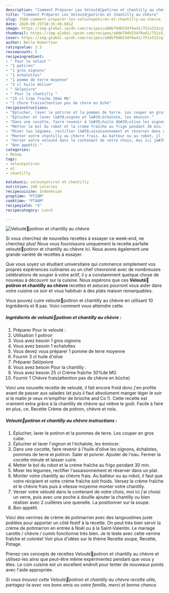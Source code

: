 ```yaml
---
description: "Comment Préparer Les Velouté🎃potiron et chantilly au chèvre"
title: "Comment Préparer Les Velouté🎃potiron et chantilly au chèvre"
slug: 3568-comment-preparer-les-veloutepotiron-et-chantilly-au-chevre
date: 2020-09-25T10:35:49.681Z
image: https://img-global.cpcdn.com/recipes/a80b79db534f0ad1/751x532cq70/veloute🎃potiron-et-chantilly-au-chevre-photo-principale-de-la-recette.jpg
thumbnail: https://img-global.cpcdn.com/recipes/a80b79db534f0ad1/751x532cq70/veloute🎃potiron-et-chantilly-au-chevre-photo-principale-de-la-recette.jpg
cover: https://img-global.cpcdn.com/recipes/a80b79db534f0ad1/751x532cq70/veloute🎃potiron-et-chantilly-au-chevre-photo-principale-de-la-recette.jpg
author: Nelle Robertson
ratingvalue: 3.3
reviewcount: 5
recipeingredient:
- " Pour le velout "
- "1 potiron"
- "1 gros oignons"
- "1 echalottes"
- "1 pomme de terre moyenne"
- "3 cl huile dolive"
- " Selpoivre"
- " Pour la chantilly "
- "25 cl Crme frache 30de MG"
- "1 Chvre fraisattention pas de chvre en bche"
recipeinstructions:
- "Éplucher, laver le potiron et la pommes de terre. Les couper en gros cube."
- "Éplucher et laver l&#39;oignon et l&#39;échalote, les émincer."
- "Dans une cocotte, faire revenir à l&#39;huile d&#39;olive les oignons, échalotes, pommes de terre et potiron. Saler et poivrer. Ajouter de l&#39;eau. Fermer la cocotte minute et laisser cuire."
- "Metter le bol du robot et la crème fraîche au frigo pendant 30 min."
- "Mixer les légumes, rectifier l&#39;assaisonnement et réserver dans un plat."
- "Monter votre chantilly au chèvre frais. Au batteur ou au robot, il faut que votre récipient et votre crème fraîche soit froids. Versez la crème fraîche et le chèvre frais puis à vitesse moyenne monter votre chantilly."
- "Verser votre velouté dans le contenant de votre choix, moi ici j&#39;ai choisi un verre, puis avec une poche à douille ajouter la chantilly ou bien réaliser avec 2 cuillères une quenelle. La positionner sur la soupe."
- "Bon appétit."
categories:
- Resep
tags:
- veloutpotiron
- et
- chantilly

katakunci: veloutpotiron et chantilly 
nutrition: 240 calories
recipecuisine: Indonesian
preptime: "PT29M"
cooktime: "PT46M"
recipeyield: "4"
recipecategory: Lunch

---
```



![Velouté🎃potiron et chantilly au chèvre](https://img-global.cpcdn.com/recipes/a80b79db534f0ad1/751x532cq70/veloute🎃potiron-et-chantilly-au-chevre-photo-principale-de-la-recette.jpg)

Si vous cherchez de nouvelles recettes à essayer ce week-end, ne cherchez plus! Nous vous fournissons uniquement la recette parfaite velouté🎃potiron et chantilly au chèvre ici. Nous avons également une grande variété de recettes à essayer.

Que vous soyez un étudiant universitaire qui commence simplement vos propres expériences culinaires ou un chef chevronné avec de nombreuses célébrations de souper à votre actif, il y a constamment quelque chose de nouveau à découvrir sur la cuisine. Nous espérons que ces <strong> Velouté🎃potiron et chantilly au chèvre </strong> recettes et astuces pourront vous aider dans votre cuisine ce soir et vous habituer à des plats maison remarquables.

<!--inarticleads1-->

Vous pouvez cuire velouté🎃potiron et chantilly au chèvre en utilisant 10 Ingrédients et 8 pas. Voici comment vous atteindre cette.

##### Ingrédients de velouté🎃potiron et chantilly au chèvre :

1. Préparer  Pour le velouté :
1. Utilisation 1 potiron
1. Vous avez besoin 1 gros oignons
1. Vous avez besoin 1 echalottes
1. Vous devez vous préparer 1 pomme de terre moyenne
1. Fournir 3 cl huile d&#39;olive
1. Préparer  Sel/poivre
1. Vous avez besoin  Pour la chantilly :
1. Vous avez besoin 25 cl Crème fraîche 30%de MG
1. Fournir 1 Chèvre frais(attention pas de chèvre en bûche)


Voici une nouvelle recette de velouté, il fait encore froid donc j&#39;en profite avant de passer aux salades (et puis il faut absolument manger léger le soir si le matin je veux m&#39;empifrer de brioche and Co !). Cette recette est vraiment extra grâce à la chantilly de chèvre qui relève le goût. Facile à faire en plus, ce. Recette Crème de potiron, chèvre et noix. 

<!--inarticleads2-->

##### Velouté🎃potiron et chantilly au chèvre instructions :

1. Éplucher, laver le potiron et la pommes de terre. Les couper en gros cube.
1. Éplucher et laver l&#39;oignon et l&#39;échalote, les émincer.
1. Dans une cocotte, faire revenir à l&#39;huile d&#39;olive les oignons, échalotes, pommes de terre et potiron. Saler et poivrer. Ajouter de l&#39;eau. Fermer la cocotte minute et laisser cuire.
1. Metter le bol du robot et la crème fraîche au frigo pendant 30 min.
1. Mixer les légumes, rectifier l&#39;assaisonnement et réserver dans un plat.
1. Monter votre chantilly au chèvre frais. Au batteur ou au robot, il faut que votre récipient et votre crème fraîche soit froids. Versez la crème fraîche et le chèvre frais puis à vitesse moyenne monter votre chantilly.
1. Verser votre velouté dans le contenant de votre choix, moi ici j&#39;ai choisi un verre, puis avec une poche à douille ajouter la chantilly ou bien réaliser avec 2 cuillères une quenelle. La positionner sur la soupe.
1. Bon appétit.


Voici des verrines de crème de potimarron avec des langoustines juste poêlées pour apporter un côté festif à la recette. On peut très bien servir la crème de potimarron en entrée à Noël ou à la Saint-Valentin. Le mariage carotte / chèvre / cumin fonctionne très bien. Je le teste avec cette verrine fraîche et colorée! Voir plus d&#39;idées sur le thème Recette soupe, Recette, Potage. 

<!--inarticleads1-->

<p>
Prenez ces concepts de recettes Velouté🎃potiron et chantilly au chèvre et utilisez-les ainsi que peut-être même expérimentez pendant que vous y êtes. Le coin cuisine est un excellent endroit pour tenter de nouveaux points avec l'aide appropriée.
</p>

<p>
<i>Si vous trouvez cette Velouté🎃potiron et chantilly au chèvre recette utile, partagez-la avec vos bons amis ou votre famille, merci et bonne chance.</i>
</p>
